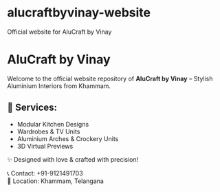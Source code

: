 # alucraftbyvinay-website
Official website for AluCraft by Vinay
# AluCraft by Vinay

Welcome to the official website repository of **AluCraft by Vinay** – Stylish Aluminium Interiors from Khammam.

## 🔧 Services:
- Modular Kitchen Designs
- Wardrobes & TV Units
- Aluminium Arches & Crockery Units
- 3D Virtual Previews

✨ Designed with love & crafted with precision!

📞 Contact: +91-9121491703  
📍 Location: Khammam, Telangana
